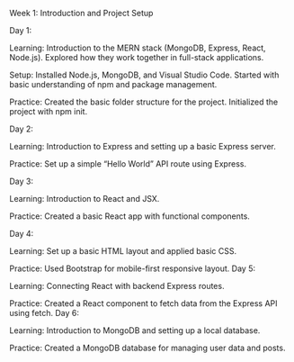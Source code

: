 Week 1: Introduction and Project Setup


Day 1:

Learning: Introduction to the MERN stack (MongoDB, Express, React, Node.js). Explored how they work together in full-stack applications.

Setup: Installed Node.js, MongoDB, and Visual Studio Code. Started with basic understanding of npm and package management.

Practice: Created the basic folder structure for the project. Initialized the project with npm init.

Day 2:

Learning: Introduction to Express and setting up a basic Express server.

Practice: Set up a simple “Hello World” API route using Express.

Day 3:

Learning: Introduction to React and JSX.

Practice: Created a basic React app with functional components.

Day 4:

Learning: Set up a basic HTML layout and applied basic CSS.



Practice: Used Bootstrap for mobile-first responsive layout.
Day 5:

Learning: Connecting React with backend Express routes.


Practice: Created a React component to fetch data from the Express API using fetch.
Day 6:

Learning: Introduction to MongoDB and setting up a local database.

Practice: Created a MongoDB database for managing user data and posts.




